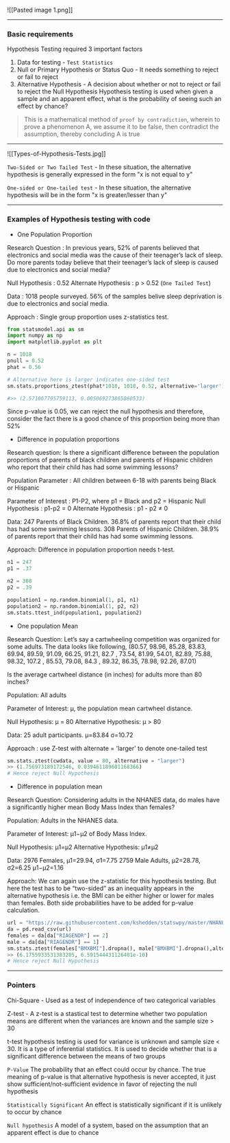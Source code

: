 ![[Pasted image 1.png]]

---
### Basic requirements

Hypothesis Testing required 3 important factors
1. Data for testing - `Test Statistics`
2. Null or Primary Hypothesis or Status Quo - It needs something to reject or fail to reject
3. Alternative Hypothesis - A decision about whether or not to reject or fail to reject the Null Hypothesis
Hypothesis testing is used when given a sample and an apparent effect, what is the probability of seeing such an effect by chance?


>This is a mathematical method of `proof by contradiction`, wherein to prove a phenomenon A, we assume it to be false, then contradict the assumption, thereby concluding A is true

---
![[Types-of-Hypothesis-Tests.jpg]]

`Two-Sided or Two Tailed Test` - In these situation, the alternative hypothesis is generally expressed in the form "x is not equal to y"

`One-sided or One-tailed test` - In these situation, the alternative hypothesis will be in the form "x is greater/lesser than y"

---
### Examples of Hypothesis testing with code
- One Population Proportion

Research Question : In previous years, 52% of parents believed that electronics and social media was the cause of their teenager’s lack of sleep. Do more parents today believe that their teenager’s lack of sleep is caused due to electronics and social media?

Null Hypothesis : 0.52
Alternate Hypothesis : p > 0.52 (`One Tailed Test`)

Data : 1018 people surveyed. 56% of the samples belive sleep deprivation is due to electronics and social media.

Approach : Single group proportion uses z-statistics test.

```py
from statsmodel.api as sm
import numpy as np
import matplotlib.pyplot as plt

n = 1018
pnull = 0.52
phat = 0.56

# Alternative here is larger indicates one-sided test
sm.stats.proportions_ztest(phat*1018, 1018, 0.52, alternative='larger')

#>> (2.571067795759113, 0.005069273865860533)
```

Since p-value is 0.05, we can reject the null hypothesis and therefore, consider the fact there is a good chance of this proportion being more than 52%


- Difference in population proportions

Research question: Is there a significant difference between the population proportions of parents of black children and parents of Hispanic children who report that their child has had some swimming lessons?

Population Parameter : All children between 6-18 with parents being Black or Hispanic

Parameter of Interest : P1-P2, where p1 = Black and p2 = Hispanic
Null Hypothesis : p1-p2 = 0
Alternate Hypothesis : p1 - p2 $\neq$ 0

Data: 247 Parents of Black Children. 36.8% of parents report that their child has had some swimming lessons. 308 Parents of Hispanic Children. 38.9% of parents report that their child has had some swimming lessons.

Approach: Difference in population proportion needs t-test.

```py
n1 = 247
p1 = .37

n2 = 308
p2 = .39

population1 = np.random.binomial(1, p1, n1)
population2 = np.random.binomial(1, p2, n2)
sm.stats.ttest_ind(population1, population2)
```

- One population Mean

Research Question: Let’s say a cartwheeling competition was organized for some adults. The data looks like following,
(80.57, 98.96, 85.28, 83.83, 69.94, 89.59, 91.09, 66.25, 91.21, 82.7 , 73.54, 81.99, 54.01, 82.89, 75.88, 98.32, 107.2 , 85.53, 79.08, 84.3 , 89.32, 86.35, 78.98, 92.26, 87.01)

Is the average cartwheel distance (in inches) for adults more than 80 inches?

Population: All adults

Parameter of Interest: μ, the population mean cartwheel distance.

Null Hypothesis: μ = 80
Alternative Hypothesis: μ > 80

Data:
25 adult participants.
μ=83.84
σ=10.72

Approach : use Z-test with alternate = 'larger' to denote one-tailed test

```py
sm.stats.ztest(cwdata, value = 80, alternative = "larger")
>> (1.756973189172546, 0.039461189601168366)
# Hence reject Null Hypothesis
```

- Difference in population mean

Research Question: Considering adults in the NHANES data, do males have a significantly higher mean Body Mass Index than females?

Population: Adults in the NHANES data.

Parameter of Interest: μ1−μ2 of Body Mass Index.

Null Hypothesis: μ1=μ2
Alternative Hypothesis: μ1≠μ2

Data: 2976 Females, μ1=29.94, σ1=7.75
          2759 Male Adults, μ2=28.78, σ2=6.25
           μ1−μ2=1.16
		   
Approach: We can again use the z-statistic for this hypothesis testing. But here the test has to be “two-sided” as an inequality appears in the alternative hypothesis i.e. the BMI can be either higher or lower for males than females. Both side probabilities have to be added for p-value calculation.

```py
url = "https://raw.githubusercontent.com/kshedden/statswpy/master/NHANES/merged/nhanes_2015_2016.csv"
da = pd.read_csv(url)
females = da[da["RIAGENDR"] == 2]
male = da[da["RIAGENDR"] == 1]
sm.stats.ztest(females["BMXBMI"].dropna(), male["BMXBMI"].dropna(),alternative='two-sided')
>> (6.1755933531383205, 6.591544431126401e-10)
# Hence reject Null Hypothesis

```

---
### Pointers

Chi-Square - Used as a test of independence of two categorical variables

Z-test - A z-test is a stastical test to determine whether two population means are different when the variances are known and the sample size > 30

t-test hypothesis testing is used for variance is unknown and sample size < 30. It is a type of inferential statistics. It is used to decide whether that is a significant difference between the means of two groups

`P-Value`  The probability that an effect could occur by chance. The true meaning of p-value is that alternative hypothesis is never accepted, it just show sufficient/not-sufficient evidence in favor of rejecting the null hypothesis

`Statistically Significant`  An effect is statistically significant if it is unlikely to occur by chance

`Null hypothesis`  A model of a system, based on the assumption that an apparent effect is due to chance
